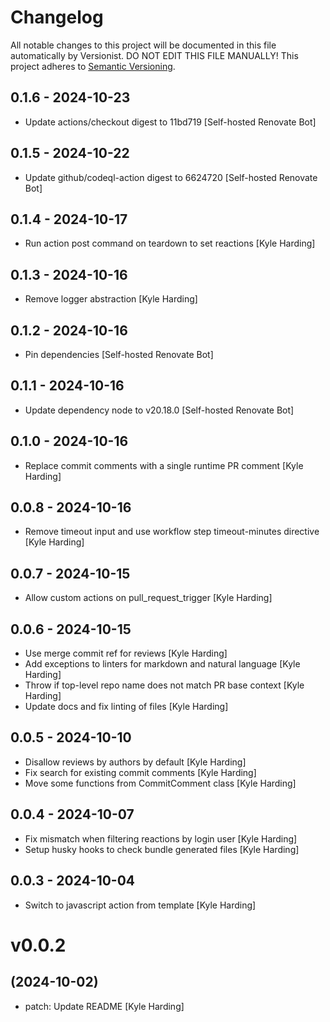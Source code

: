 # Changelog

All notable changes to this project will be documented in this file
automatically by Versionist. DO NOT EDIT THIS FILE MANUALLY!
This project adheres to [Semantic Versioning](http://semver.org/).

## 0.1.6 - 2024-10-23

* Update actions/checkout digest to 11bd719 [Self-hosted Renovate Bot]

## 0.1.5 - 2024-10-22

* Update github/codeql-action digest to 6624720 [Self-hosted Renovate Bot]

## 0.1.4 - 2024-10-17

* Run action post command on teardown to set reactions [Kyle Harding]

## 0.1.3 - 2024-10-16

* Remove logger abstraction [Kyle Harding]

## 0.1.2 - 2024-10-16

* Pin dependencies [Self-hosted Renovate Bot]

## 0.1.1 - 2024-10-16

* Update dependency node to v20.18.0 [Self-hosted Renovate Bot]

## 0.1.0 - 2024-10-16

* Replace commit comments with a single runtime PR comment [Kyle Harding]

## 0.0.8 - 2024-10-16

* Remove timeout input and use workflow step timeout-minutes directive [Kyle Harding]

## 0.0.7 - 2024-10-15

* Allow custom actions on pull_request_trigger [Kyle Harding]

## 0.0.6 - 2024-10-15

* Use merge commit ref for reviews [Kyle Harding]
* Add exceptions to linters for markdown and natural language [Kyle Harding]
* Throw if top-level repo name does not match PR base context [Kyle Harding]
* Update docs and fix linting of files [Kyle Harding]

## 0.0.5 - 2024-10-10

* Disallow reviews by authors by default [Kyle Harding]
* Fix search for existing commit comments [Kyle Harding]
* Move some functions from CommitComment class [Kyle Harding]

## 0.0.4 - 2024-10-07

* Fix mismatch when filtering reactions by login user [Kyle Harding]
* Setup husky hooks to check bundle generated files [Kyle Harding]

## 0.0.3 - 2024-10-04

* Switch to javascript action from template [Kyle Harding]

# v0.0.2
## (2024-10-02)

* patch: Update README [Kyle Harding]
